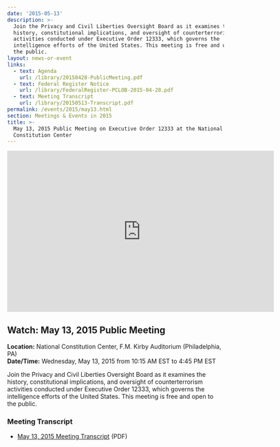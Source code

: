 ```yaml
---
date: '2015-05-13'
description: >-
  Join the Privacy and Civil Liberties Oversight Board as it examines the
  history, constitutional implications, and oversight of counterterrorism
  activities conducted under Executive Order 12333, which governs the
  intelligence efforts of the United States. This meeting is free and open to
  the public.
layout: news-or-event
links:
  - text: Agenda
    url: /library/20150428-PublicMeeting.pdf
  - text: Federal Register Notice
    url: /library/FederalRegister-PCLOB-2015-04-28.pdf
  - text: Meeting Transcript
    url: /library/20150513-Transcript.pdf
permalink: /events/2015/may13.html
section: Meetings & Events in 2015
title: >-
  May 13, 2015 Public Meeting on Executive Order 12333 at the National
  Constitution Center
---
```

<iframe class="youtube-player" type="text/html" width="620" height="375" src="https://www.youtube.com/embed/wqfsDMGBXCM" frameborder="0"></iframe>

## Watch: May 13, 2015 Public Meeting

**Location:** National Constitution Center, F.M. Kirby Auditorium (Philadelphia, PA)  
**Date/Time:** Wednesday, May 13, 2015 from 10:15 AM EST to 4:45 PM EST  

Join the Privacy and Civil Liberties Oversight Board as it examines the history, constitutional implications, and oversight of counterterrorism activities conducted under Executive Order 12333, which governs the intelligence efforts of the United States. This meeting is free and open to the public.

### Meeting Transcript

*   [May 13, 2015 Meeting Transcript]({{site.baseurl}}/library/20150513-Transcript.pdf) (PDF)
